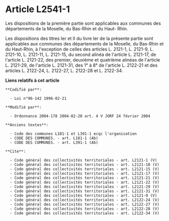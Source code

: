 # Article L2541-1

Les dispositions de la première partie sont applicables aux communes des départements de la Moselle, du Bas-Rhin et du Haut-
Rhin. 

Les dispositions des titres Ier et II du livre Ier de la présente partie sont applicables aux communes des départements de la
Moselle, du Bas-Rhin et du Haut-Rhin, à l'exception de celles des articles L. 2121-1, L. 2121-9, L. 2121-10, L. 2121-11, L.
2121-15, du second alinéa de l'article L. 2121-17, de l'article L. 2121-22, des premier, deuxième et quatrième alinéas de
l'article L. 2121-29, de l'article L. 2121-31, des 1° à 8° de l'article L. 2122-21 et des articles L. 2122-24, L. 2122-27, L.
2122-28 et L. 2122-34.

**Liens relatifs à cet article**

	**Codifié par**:

	  - Loi n°96-142 1996-02-21

	**Modifié par**:

	  - Ordonnance 2004-178 2004-02-20 art. 4 V JORF 24 février 2004

	**Anciens textes**:

	  - Code des communes L181-1 et L391-1 ecqc l'organisation
	  - CODE DES COMMUNES. - art. L181-1 (Ab)
	  - CODE DES COMMUNES. - art. L391-1 (Ab)

	**Cite**:

	  - Code général des collectivités territoriales - art. L2121-1 (V)
	  - Code général des collectivités territoriales - art. L2121-10 (V)
	  - Code général des collectivités territoriales - art. L2121-15 (V)
	  - Code général des collectivités territoriales - art. L2121-17 (V)
	  - Code général des collectivités territoriales - art. L2121-21 (V)
	  - Code général des collectivités territoriales - art. L2121-22 (V)
	  - Code général des collectivités territoriales - art. L2121-29 (V)
	  - Code général des collectivités territoriales - art. L2121-31 (V)
	  - Code général des collectivités territoriales - art. L2121-9 (V)
	  - Code général des collectivités territoriales - art. L2122-24 (V)
	  - Code général des collectivités territoriales - art. L2122-27 (V)
	  - Code général des collectivités territoriales - art. L2122-28 (V)
	  - Code général des collectivités territoriales - art. L2122-34 (V)
